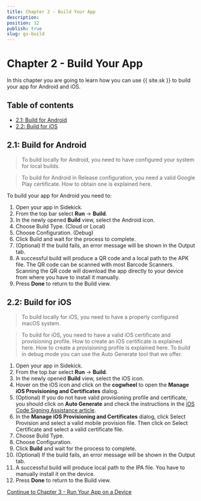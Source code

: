 ```yaml
---
title: Chapter 2 - Build Your App
description: 
position: 12
publish: true
slug: gs-build
---
```


# Chapter 2 - Build Your App

In this chapter you are going to learn how you can use {{ site.sk }} to build your app for Android and iOS.

## Table of contents

* [2.1: Build for Android](#23-build-for-android)
* [2.2: Build for iOS](#24-build-for-ios)

## 2.1: Build for Android

> To build locally for Android, you need to have configured your system for local builds.

> To build for Android in Release configuration, you need a valid Google Play certificate. How to obtain one is explained here.

To build your app for Android you need to:

1. Open your app in Sidekick.
2. From the top bar select **Run** -> **Build**.
3. In the newly opened **Build** view, select the Android icon.
4. Choose Build Type. (Cloud or Local)
5. Choose Configuration. (Debug)
6. Click Build and wait for the process to complete.
7. (Optional) If the build fails, an error message will be shown in the Output tab.
8. A successful build will produce a QR code and a local path to the APK file. The QR code can be scanned with most Barcode Scanners. Scanning the QR code will download the app directly to your device from where you have to install it manually.
9. Press **Done** to return to the Build view.

## 2.2: Build for iOS

> To build locally for iOS, you need to have a properly configured macOS system.

> To build for iOS, you need to have a valid iOS certificate and provisioning profile. How to create an iOS certificate is explained here. How to create a provisioning profile is explained here. To build in debug mode you can use the Auto Generate tool that we offer.

1. Open your app in Sidekick.
2. From the top bar select **Run** -> **Build**.
3. In the newly opened **Build** view, select the iOS icon.
4. Hover on the iOS icon and click on the **cogwheel** to open the **Manage iOS Provisioning and Certificates** dialog.
5. (Optional) If you do not have valid provisioning profile and certificate, you should click on **Auto Generate** and check the instructions in the [iOS Code Signing Assistance article]().
6. In the **Manage iOS Provisioning and Certificates** dialog, click Select Provision and select a valid mobile provision file. Then click on Select Certificate and select a valid certificate file.
7. Choose Build Type.
8. Choose Configuration.
9. Click **Build** and wait for the process to complete.
10. (Optional) If the build fails, an error message will be shown in the Output tab.
11. A successful build will produce local path to the IPA file. You have to manually install it on the device.
12. Press **Done** to return to the Build view.

<div class="next-chapter-link-container">
  <a href="run-on-device">Continue to Chapter 3 - Run Your App on a Device</a>
</div>